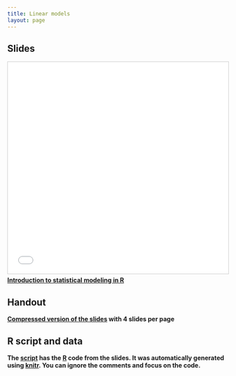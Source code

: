 ```yaml
---
title: Linear models
layout: page
---
```



## Slides

<iframe src="//www.slideshare.net/slideshow/embed_code/key/vdSvnQAfwIyfNU" width="595" height="485" frameborder="0" marginwidth="0" marginheight="0" scrolling="no" style="border:1px solid #CCC; border-width:1px; margin-bottom:5px; max-width: 100%;" allowfullscreen> </iframe> <div style="margin-bottom:5px"> <strong> <a href="//www.slideshare.net/richardchandler/introduction-to-statistical-modeling-in-r" title="Introduction to statistical modeling in R" target="_blank">Introduction to statistical modeling in R</a></div>


## Handout

[Compressed version of the slides](lecture-modeling-intro-handout.pdf) with 4 slides per page



## R script and data

The [script](lecture-modeling-intro.R) has the [R](https://www.r-project.org/) code from the slides. It was automatically generated using [knitr](https://yihui.name/knitr/). You can ignore the comments and focus on the code.
